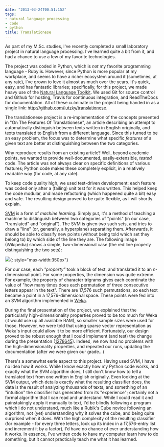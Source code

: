 ```yaml
---
date: "2013-03-24T00:51:15Z"
tags:
- natural language processing
- code
- python
title: Translationese
---
```


As part of my M.Sc. studies, I've recently completed a small laboratory project
in natural language processing. I've learned quite a bit from it, and had a
chance to use a few of my favorite technologies.

The project was coded in Python, which is _not_ my favorite programming
language - Ruby is. However, since Python is more popular at my workplace, and
seems to have a richer ecosystem around it (sometimes, at any rate), I've grown
to love it almost as much over the years. It's quick, easy, and has fantastic
libraries; specifically, for this project, we made heavy use of the [Natural
Language Toolkit](http://nltk.org). We used Git for source control and Github
for hosting, Travis for continuous integration, and ReadTheDocs for
documentation. All of these culminate in the project being handed in as a
single link: http://github.com/lutzky/translationese.

The translationese project is a re-implementation of the concepts presented in
"On The Features Of Translationese", an article describing an attempt to
automatically distinguish between texts written in English originally, and
texts translated to English from a different language. Since this turned to be
an easy problem, the focus was to determine what specific _features_ of a given
text are better at distinguishing between the two categories.

Why reproduce results from an existing article? Well, beyond academic points,
we wanted to provide well-documented, easily-extensible, _tested_ code. The
article was not always clear on specific definitions of various features;
Python code makes these completely explicit, in a relatively readable way (for
code, at any rate).

To keep code quality high, we used test-driven development: each feature was
coded only after a (failing) unit test for it was written. This helped keep the
code modular, and made refactoring (which happened quite a bit) easy and safe.
The resulting design proved to be quite flexible, as I will shortly explain.

[SVM](http://en.wikipedia.org/wiki/Support_vector_machine) is a form of
_machine learning_. Simply put, it's a method of teaching a machine to
distinguish between two categories of "points" (in our case, "translated" and
"original"). The SVM is given two such sets, and tries to draw a "line" (or,
generally, a hyperplane) separating them. Afterwards, it should be able to
classify new points (without being told which set they belong to) by which side
of the line they are. The following image (Wikipedia) shows a simple,
two-dimensional case (the red line properly distinguishing the two sets):

![](http://upload.wikimedia.org/wikipedia/commons/b/b5/Svm_separating_hyperplanes_%28SVG%29.svg){: style="max-width:350px"}

For our case, each _"property"_ took a block of text, and translated it to an
_n_-dimensional point. For some properties, the dimension was quite extreme.
For example, the property of character trigrams gives each coordinate the value
of "how many times does each permutation of three consecutive letters appear in
the text". There are 17,576 such permutations, so each text became a point in a
17,576-dimensional space. These points were fed into an SVM algorithm
implemented in [Weka](http://www.cs.waikato.ac.nz/ml/weka).

During the final presentation of the project, we explained that the
particularly high-dimensionality properties proved to be too much for Weka (it
would use up all available RAM), so smaller sample sizes were used for those.
However, we were told that using sparse vector representation as Weka's input
could allow it to be more efficient. Fortunately, our design proved to be
robust enough that I could implement (and test) the change during the
presentation ([1278645][hack]).  Indeed, we now had no problems with the
high-dimensionality properties, and repeated our runs, updating the
documentation (after we were given our grade...)

There's a somewhat eerie aspect to this project. Having used SVM, I have no
idea how it works. While I know exactly how my Python code works, and exactly
what the SVM algorithm does, I still don't know how to tell a translated text
from one written in English originally. Even looking at the SVM output, which
details exactly what the resulting classifier does, the data is the result of
analyzing thousands of texts, and something of an "intuition" the classifier
has generated from its "experience"; certainly not a formal algorithm that I
can read and understand. While I could read it and painstakingly apply it
manually to text, I'd be blindly following a program which I do not understand,
much like a Rubik's Cube novice following an algorithm, not (yet) understanding
why it solves the cube, and being quite surprised when it does. With the high
complexity of the resulting classifier (for example - for every three letters,
look up its index in a 17,576-entry list and increment it by a factor), I'd
have no chance of ever understanding how it works. In essence, I've written
code to have my computer learn how to do something, but it cannot practically
teach me what it has learned.

[hack]: https://github.com/lutzky/translationese/commit/12786459ef41d64963fd19433ba86dd71acc0e92
